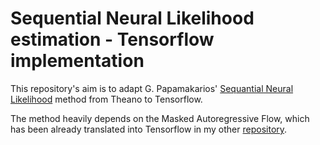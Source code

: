 # Sequential Neural Likelihood estimation - Tensorflow implementation

This repository's aim is to adapt G. Papamakarios' [Sequantial Neural Likelihood](https://github.com/gpapamak/snl/) method from Theano to Tensorflow.

The method heavily depends on the Masked Autoregressive Flow, which has been already translated into Tensorflow in my other [repository](https://github.com/spinaotey/maf_tf).
